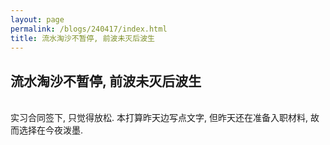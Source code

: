 ```yaml
---
layout: page
permalink: /blogs/240417/index.html
title: 流水淘沙不暂停, 前波未灭后波生
---
```


## 流水淘沙不暂停, 前波未灭后波生

<br>实习合同签下, 只觉得放松. 本打算昨天边写点文字, 但昨天还在准备入职材料, 故而选择在今夜泼墨.


